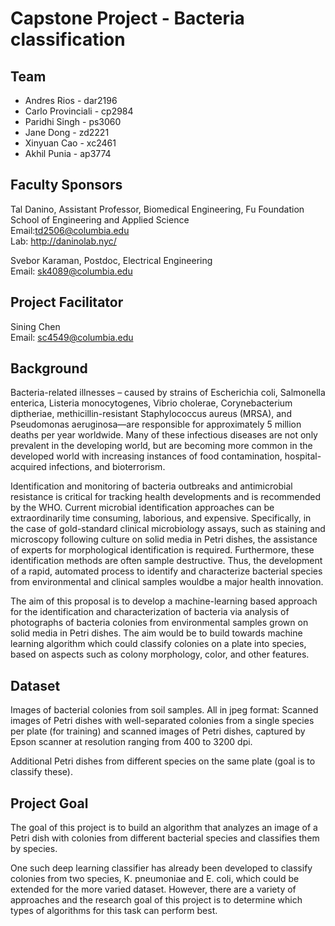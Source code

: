 # Capstone Project - Bacteria classification

## Team
- Andres Rios - dar2196
- Carlo Provinciali	- cp2984
- Paridhi Singh	- ps3060
- Jane Dong	- zd2221
- Xinyuan Cao	- xc2461
- Akhil Punia	- ap3774

## Faculty Sponsors
Tal Danino, Assistant Professor, Biomedical Engineering, Fu Foundation School of Engineering and Applied Science <br>
Email:td2506@columbia.edu <br>
Lab: http://daninolab.nyc/

Svebor Karaman, Postdoc, Electrical Engineering <br>
Email: sk4089@columbia.edu

## Project Facilitator
Sining Chen <br>
Email: sc4549@columbia.edu

## Background

Bacteria-related illnesses – caused by strains of Escherichia coli, Salmonella enterica, Listeria monocytogenes, Vibrio cholerae, Corynebacterium diptheriae, methicillin-resistant Staphylococcus aureus (MRSA), and Pseudomonas aeruginosa—are responsible for approximately 5 million deaths per year worldwide. Many of these infectious diseases are not only prevalent in the developing world, but are becoming more common in the developed world with increasing instances of food contamination, hospital-acquired infections, and bioterrorism.

Identification and monitoring of bacteria outbreaks and antimicrobial resistance is
critical for tracking health developments and is recommended by the WHO. Current microbial identification approaches can be extraordinarily time consuming, laborious, and expensive. Specifically, in the case of gold-standard clinical microbiology assays, such as staining and microscopy following culture on solid media in Petri dishes, the assistance of experts for morphological identification is required. Furthermore, these identification methods are often sample destructive. Thus, the development of a rapid, automated process to
identify and characterize bacterial species from environmental and clinical samples wouldbe a major health
innovation. 

The aim of this proposal is to develop a machine-learning based approach for the identification and characterization of bacteria via analysis of photographs of bacteria colonies from environmental samples grown on solid media in Petri dishes. The aim would be to build towards machine learning algorithm which could classify colonies on a plate into species, based on aspects such as colony morphology, color, and other features.

## Dataset
Images of bacterial colonies from soil samples. All in jpeg format:
Scanned images of Petri dishes with well-separated colonies from a single species per plate (for training) and scanned images of Petri dishes, captured by Epson scanner at resolution ranging from 400 to 3200 dpi.  

Additional Petri dishes from different species on the same plate (goal is to classify these).

## Project Goal 
The goal of this project is to build an algorithm that analyzes an image of a Petri dish
with colonies from different bacterial species and classifies them by species. 

One such deep learning classifier has already been developed to classify colonies from two species, K. pneumoniae and E. coli, which could be extended for the more varied dataset. However, there are a variety of approaches and the research goal of this project is to determine which types of algorithms for this task can perform best.

